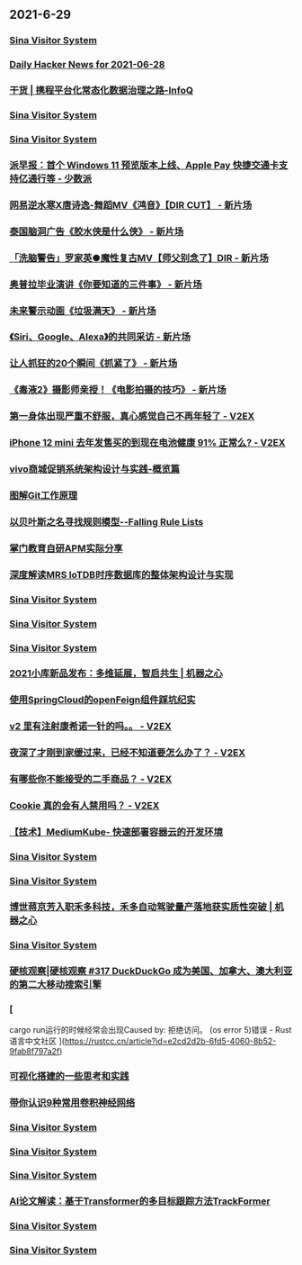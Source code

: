
## 2021-6-29

### [Sina Visitor System](https://weibo.com/5722964389/KmnsYvvmB)

### [Daily Hacker News for 2021-06-28](https://www.daemonology.net/hn-daily/2021-06-28.html)

### [干货 | 携程平台化常态化数据治理之路-InfoQ](https://www.infoq.cn/article/DsWYsyHAGyLtFbeTkkh5)

### [Sina Visitor System](https://weibo.com/1402400261/KmnDEbnan)

### [Sina Visitor System](https://weibo.com/1715118170/KmnthaPpI)

### [派早报：首个 Windows 11 预览版本上线、Apple Pay 快捷交通卡支持亿通行等 - 少数派](https://sspai.com/post/67465)

### [网易逆水寒X唐诗逸-舞蹈MV《鸿音》【DIR CUT】 - 新片场](https://www.vmovier.com/62393)

### [泰国脑洞广告《胶水侠是什么侠》 - 新片场](https://www.vmovier.com/62375)

### [「洗脑警告」罗家英●魔性复古MV【师父别念了】DIR - 新片场](https://www.vmovier.com/62357)

### [奥普拉毕业演讲《你要知道的三件事》 - 新片场](https://www.vmovier.com/62387)

### [未来警示动画《垃圾满天》 - 新片场](https://www.vmovier.com/62389)

### [《Siri、Google、Alexa》的共同采访 - 新片场](https://www.vmovier.com/62391)

### [让人抓狂的20个瞬间《抓紧了》 - 新片场](https://www.vmovier.com/62368)

### [《毒液2》摄影师亲授！《电影拍摄的技巧》 - 新片场](https://www.vmovier.com/62382)

### [第一身体出现严重不舒服，真心感觉自己不再年轻了 - V2EX](https://www.v2ex.com/t/786314)

### [iPhone 12 mini 去年发售买的到现在电池健康 91% 正常么? - V2EX](https://www.v2ex.com/t/786294)

### [vivo商城促销系统架构设计与实践-概览篇](https://www.infoq.cn/article/c6b1de47b51da7c8fc3b2c487)

### [图解Git工作原理](https://www.infoq.cn/article/569b3ae29da0c9d85f3483b33)

### [以贝叶斯之名寻找规则模型--Falling Rule Lists](https://www.infoq.cn/article/607cfc7e17a80adeb64d61947)

### [掌门教育自研APM实际分享](https://www.infoq.cn/article/7f7e82483f632a5a348ee4847)

### [深度解读MRS IoTDB时序数据库的整体架构设计与实现](https://www.infoq.cn/article/194e85b702e6d9c6b1b468da1)

### [Sina Visitor System](https://weibo.com/1402400261/KmnLlDRGY)

### [Sina Visitor System](https://weibo.com/1715118170/Kmog6vQVU)

### [Sina Visitor System](https://weibo.com/1715118170/KmnRvsI2j)

### [2021小库新品发布：多维延展，智启共生 | 机器之心](https://www.jiqizhixin.com/articles/2021-06-29)

### [使用SpringCloud的openFeign组件踩坑纪实](https://www.infoq.cn/article/71dc2fcd5f0a5360b0f017c8a)

### [v2 里有注射康希诺一针的吗。。 - V2EX](https://www.v2ex.com/t/786385)

### [夜深了才刚到家缓过来，已经不知道要怎么办了？ - V2EX](https://www.v2ex.com/t/786355)

### [有哪些你不能接受的二手商品？ - V2EX](https://www.v2ex.com/t/786281)

### [Cookie 真的会有人禁用吗？ - V2EX](https://www.v2ex.com/t/786202)

### [【技术】MediumKube- 快速部署容器云的开发环境](https://www.infoq.cn/article/46ea0923055782110eb702c61)

### [Sina Visitor System](https://weibo.com/1746173800/KmoE3mLG6)

### [Sina Visitor System](https://weibo.com/1715118170/KmoElDFHK)

### [博世蒋京芳入职禾多科技，禾多自动驾驶量产落地获实质性突破 | 机器之心](https://www.jiqizhixin.com/articles/2021-06-29-2)

### [Sina Visitor System](https://weibo.com/2816125940/KmoMr6UNW)

### [硬核观察|硬核观察 #317 DuckDuckGo 成为美国、加拿大、澳大利亚的第二大移动搜索引擎](https://linux.cn/article-13534-1.html?utm_source=rss&utm_medium=rss)

### [
cargo run运行的时候经常会出现Caused by:   拒绝访问。 (os error 5)错误 - Rust语言中文社区
](https://rustcc.cn/article?id=e2cd2d2b-6fd5-4060-8b52-9fab8f797a2f)

### [可视化搭建的一些思考和实践](https://www.infoq.cn/article/21508f572b40cfff92decc142)

### [带你认识9种常用卷积神经网络](https://www.infoq.cn/article/5fb1f23960c21195992a3eb15)

### [Sina Visitor System](https://weibo.com/1715118170/KmoS8ywZ7)

### [Sina Visitor System](https://weibo.com/1715118170/KmoOa7dj1)

### [Sina Visitor System](https://weibo.com/5722964389/Kmp2p1Y4v)

### [AI论文解读：基于Transformer的多目标跟踪方法TrackFormer](https://www.infoq.cn/article/6963edfb79b57e4091c9314e7)

### [Sina Visitor System](https://weibo.com/1402400261/Kmp3eqHEB)

### [Sina Visitor System](https://weibo.com/1715118170/Kmp2PBmqr)